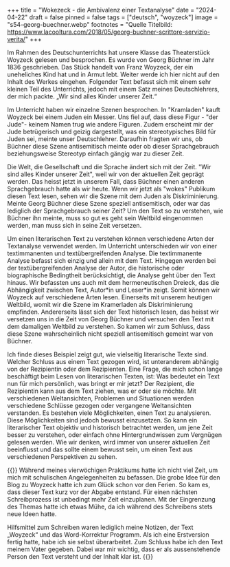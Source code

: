 +++
title = "Wokezeck - die Ambivalenz einer Textanalyse"
date = "2024-04-22"
draft = false
pinned = false
tags = ["deutsch", "woyzeck"]
image = "s54-georg-buechner.webp"
footnotes = "Quelle Titelbild: https://www.lacooltura.com/2018/05/georg-buchner-scrittore-servizio-verita/"
+++
<!--StartFragment-->

Im Rahmen des Deutschunterrichts hat unsere Klasse das Theaterstück Woyzeck gelesen und besprochen. Es wurde von Georg Büchner im Jahr 1836 geschrieben. Das Stück handelt von Franz Woyzeck, der ein uneheliches Kind hat und in Armut lebt. Weiter werde ich hier nicht auf den Inhalt des Werkes eingehen. Folgender Text befasst sich mit einem sehr kleinen Teil des Unterrichts, jedoch mit einem Satz meines Deutschlehrers, der mich packte. „Wir sind alles Kinder unserer Zeit.“

Im Unterricht haben wir einzelne Szenen besprochen. In "Kramladen" kauft Woyzeck bei einem Juden ein Messer. Uns fiel auf, dass diese Figur - "der Jude"- keinem Namen trug wie andere Figuren. Zudem erscheint mir der Jude betrügerisch und geizig dargestellt, was ein stereotypisches Bild für Juden sei, meinte unser Deutschlehrer. Daraufhin fragten wir uns, ob Büchner diese Szene antisemitisch meinte oder ob dieser Sprachgebrauch beziehungsweise Stereotyp einfach gängig war zu dieser Zeit.

Die Welt, die Gesellschaft und die Sprache ändert sich mit der Zeit. "Wir sind alles Kinder unserer Zeit", weil wir von der aktuellen Zeit geprägt werden. Das heisst jetzt in unserem Fall, dass Büchner einen anderen Sprachgebrauch hatte als wir heute. Wenn wir jetzt als "wokes" Publikum diesen Text lesen, sehen wir die Szene mit dem Juden als Diskriminierung. Meinte Georg Büchner diese Szene speziell antisemitisch, oder war das lediglich der Sprachgebrauch seiner Zeit? Um den Text so zu verstehen, wie Büchner ihn meinte, muss so gut es geht sein Weltbild eingenommen werden, man muss sich in seine Zeit versetzen.

Um einen literarischen Text zu verstehen können verschiedene Arten der Textanalyse verwendet werden. Im Unterricht unterschieden wir von einer textimmanenten und textübergreifenden Analyse. Die textimmanente Analyse befasst sich einzig und allein mit dem Text. Hingegen werden bei der textübergreifenden Analyse der Autor, die historische oder biographische Bedingtheit berücksichtigt, die Analyse geht über den Text hinaus. Wir befassten uns auch mit dem hermeneutischen Dreieck, das die Abhängigkeit zwischen Text, Autor\*in und Leser\*in zeigt. Somit können wir Woyzeck auf verschiedene Arten lesen. Einerseits mit unserem heutigen Weltbild, womit wir die Szene im Kramerladen als Diskriminierung empfinden. Andererseits lässt sich der Text historisch lesen, das heisst wir versetzen uns in die Zeit von Georg Büchner und versuchen den Text mit dem damaligen Weltbild zu verstehen. So kamen wir zum Schluss, dass diese Szene wahrscheinlich nicht speziell antisemitisch gemeint war von Büchner.

Ich finde dieses Beispiel zeigt gut, wie vielseitig literarische Texte sind. Welcher Schluss aus einem Text gezogen wird, ist unteranderem abhängig von der Rezipientin oder dem Rezipienten. Eine Frage, die mich schon lange beschäftigt beim Lesen von literarischen Texten, ist: Was bedeutet ein Text nun für mich persönlich, was bringt er mir jetzt? Der Rezipient, die Rezipientin kann aus dem Text ziehen, was er oder sie möchte. Mit verschiedenen Weltansichten, Problemen und Situationen werden verschiedene Schlüsse gezogen oder vergangene Weltansichten verstanden. Es bestehen viele Möglichkeiten, einen Text zu analysieren. Diese Möglichkeiten sind jedoch bewusst einzusetzen. So kann ein literarischer Text objektiv und historisch betrachtet werden, um jene Zeit besser zu verstehen, oder einfach ohne Hintergrundwissen zum Vergnügen gelesen werden. Wie wir denken, wird immer von unserer aktuellen Zeit beeinflusst und das sollte einem bewusst sein, um einen Text aus verschiedenen Perspektiven zu sehen.

<!--EndFragment-->

{{<box title ="Metatext">}} Während meines vierwöchigen Praktikums hatte ich nicht viel Zeit, um mich mit schulischen Angelegenheiten zu befassen. Die grobe Idee für den Blog zu Woyzeck hatte ich zum Glück schon vor den Ferien. So kam es, dass dieser Text kurz vor der Abgabe entstand. Für einen nächsten Schreibprozess ist unbedingt mehr Zeit einzuplanen. Mit der Eingrenzung des Themas hatte ich etwas Mühe, da ich während des Schreibens stets neue Ideen hatte.

Hilfsmittel zum Schreiben waren lediglich meine Notizen, der Text „Woyzeck“ und das Word-Korrektur Programm. Als ich eine Erstversion fertig hatte, habe ich sie selbst überarbeitet. Zum Schluss habe ich den Text meinem Vater gegeben. Dabei war mir wichtig, dass er als aussenstehende Person den Text versteht und der Inhalt klar ist. {{</box>}}